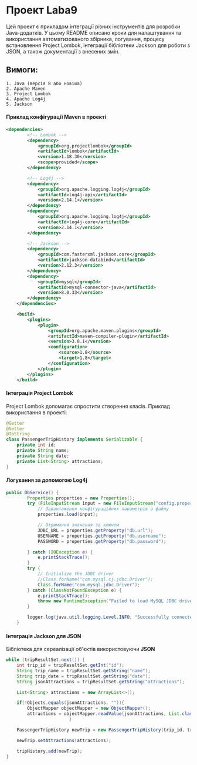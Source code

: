 
# Проект Laba9

Цей проект є прикладом інтеграції різних інструментів для розробки Java-додатків. У цьому README описано кроки для налаштування та використання автоматизованого збірника, логування, процесу встановлення Project Lombok, інтеграції бібліотеки Jackson для роботи з JSON, а також документації з внесених змін.

## Вимоги:
    1. Java (версія 8 або новіша)
    2. Apache Maven
    3. Project Lombok
    4. Apache Log4j
    5. Jackson

#### Приклад конфігурації Maven в проекті
```xml
<dependencies>
        <!-- Lombok -->
        <dependency>
            <groupId>org.projectlombok</groupId>
            <artifactId>lombok</artifactId>
            <version>1.18.30</version>
            <scope>provided</scope>
        </dependency>

        <!-- Log4j -->
        <dependency>
            <groupId>org.apache.logging.log4j</groupId>
            <artifactId>log4j-api</artifactId>
            <version>2.14.1</version>
        </dependency>
        <dependency>
            <groupId>org.apache.logging.log4j</groupId>
            <artifactId>log4j-core</artifactId>
            <version>2.14.1</version>
        </dependency>

        <!-- Jackson -->
        <dependency>
            <groupId>com.fasterxml.jackson.core</groupId>
            <artifactId>jackson-databind</artifactId>
            <version>2.12.3</version>
        </dependency>
        <dependency>
            <groupId>mysql</groupId>
            <artifactId>mysql-connector-java</artifactId>
            <version>8.0.33</version>
        </dependency>
    </dependencies>

    <build>
        <plugins>
            <plugin>
                <groupId>org.apache.maven.plugins</groupId>
                <artifactId>maven-compiler-plugin</artifactId>
                <version>3.8.1</version>
                <configuration>
                    <source>1.8</source>
                    <target>1.8</target>
                </configuration>
            </plugin>
        </plugins>
    </build>
```

#### Інтеграція Project Lombok

Project Lombok допомагає спростити створення класів. Приклад використання в проекті: 

```java
@Getter
@Setter
@ToString
class PassengerTripHistory implements Serializable {
    private int id;
    private String name;
    private String date;
    private List<String> attractions;
}
```

#### Логування за допомогою **Log4j**

```java
public DbService() {
        Properties properties = new Properties();
        try (FileInputStream input = new FileInputStream("config.properties")) {
            // Завантаження конфігураційних параметрів з файлу
            properties.load(input);

            // Отримання значення за ключем
            JDBC_URL = properties.getProperty("db.url");
            USERNAME = properties.getProperty("db.username");
            PASSWORD = properties.getProperty("db.password");

        } catch (IOException e) {
            e.printStackTrace();
        }
        try {
            // Initialize the JDBC driver
            //Class.forName("com.mysql.cj.jdbc.Driver");
            Class.forName("com.mysql.jdbc.Driver");
        } catch (ClassNotFoundException e) {
            e.printStackTrace();
            throw new RuntimeException("Failed to load MySQL JDBC driver.");
        }

        logger.log(java.util.logging.Level.INFO, "Successfully connected to the database.");
    }
```

#### Інтеграція Jackson для JSON

Бібліотека для сереалізації об'єктів використовуючи **JSON**

```java
while (tripResultSet.next()) {
    int trip_id = tripResultSet.getInt("id");
    String trip_name = tripResultSet.getString("name");
    String trip_date = tripResultSet.getString("date");
    String jsonAttractions = tripResultSet.getString("attractions");

    List<String> attractions = new ArrayList<>();

    if(!Objects.equals(jsonAttractions, "")){
        ObjectMapper objectMapper = new ObjectMapper();
        attractions = objectMapper.readValue(jsonAttractions, List.class);
                        }

    PassengerTripHistory newTrip = new PassengerTripHistory(trip_id, trip_name, trip_date);

    newTrip.setAttractions(attractions);

    tripHistory.add(newTrip);
}
```
